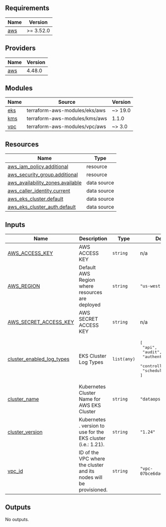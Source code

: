 <!-- BEGIN_TF_DOCS -->
## Requirements

| Name | Version |
|------|---------|
| <a name="requirement_aws"></a> [aws](#requirement\_aws) | >= 3.52.0 |

## Providers

| Name | Version |
|------|---------|
| <a name="provider_aws"></a> [aws](#provider\_aws) | 4.48.0 |

## Modules

| Name | Source | Version |
|------|--------|---------|
| <a name="module_eks"></a> [eks](#module\_eks) | terraform-aws-modules/eks/aws | ~> 19.0 |
| <a name="module_kms"></a> [kms](#module\_kms) | terraform-aws-modules/kms/aws | 1.1.0 |
| <a name="module_vpc"></a> [vpc](#module\_vpc) | terraform-aws-modules/vpc/aws | ~> 3.0 |

## Resources

| Name | Type |
|------|------|
| [aws_iam_policy.additional](https://registry.terraform.io/providers/hashicorp/aws/latest/docs/resources/iam_policy) | resource |
| [aws_security_group.additional](https://registry.terraform.io/providers/hashicorp/aws/latest/docs/resources/security_group) | resource |
| [aws_availability_zones.available](https://registry.terraform.io/providers/hashicorp/aws/latest/docs/data-sources/availability_zones) | data source |
| [aws_caller_identity.current](https://registry.terraform.io/providers/hashicorp/aws/latest/docs/data-sources/caller_identity) | data source |
| [aws_eks_cluster.default](https://registry.terraform.io/providers/hashicorp/aws/latest/docs/data-sources/eks_cluster) | data source |
| [aws_eks_cluster_auth.default](https://registry.terraform.io/providers/hashicorp/aws/latest/docs/data-sources/eks_cluster_auth) | data source |

## Inputs

| Name | Description | Type | Default | Required |
|------|-------------|------|---------|:--------:|
| <a name="input_AWS_ACCESS_KEY"></a> [AWS\_ACCESS\_KEY](#input\_AWS\_ACCESS\_KEY) | AWS ACCESS KEY | `string` | n/a | yes |
| <a name="input_AWS_REGION"></a> [AWS\_REGION](#input\_AWS\_REGION) | Default AWS Region where resources are deployed | `string` | `"us-west-1"` | no |
| <a name="input_AWS_SECRET_ACCESS_KEY"></a> [AWS\_SECRET\_ACCESS\_KEY](#input\_AWS\_SECRET\_ACCESS\_KEY) | AWS SECRET ACCESS KEY | `string` | n/a | yes |
| <a name="input_cluster_enabled_log_types"></a> [cluster\_enabled\_log\_types](#input\_cluster\_enabled\_log\_types) | EKS Cluster Log Types | `list(any)` | <pre>[<br>  "api",<br>  "audit",<br>  "authenticator",<br>  "controllerManager",<br>  "scheduler"<br>]</pre> | no |
| <a name="input_cluster_name"></a> [cluster\_name](#input\_cluster\_name) | Kubernetes Cluster Name for AWS EKS Cluster | `string` | `"dataops"` | no |
| <a name="input_cluster_version"></a> [cluster\_version](#input\_cluster\_version) | Kubernetes <major>.<minor> version to use for the EKS cluster (i.e.: 1.21). | `string` | `"1.24"` | no |
| <a name="input_vpc_id"></a> [vpc\_id](#input\_vpc\_id) | ID of the VPC where the cluster and its nodes will be provisioned. | `string` | `"vpc-07bce6da0cade60db"` | no |

## Outputs

No outputs.
<!-- END_TF_DOCS -->